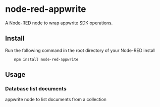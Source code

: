 node-red-appwrite
=================

A <a href="http://nodered.org" target="_new">Node-RED</a> node to wrap <a href="http://appwrite.io" target="_new">appwrite</a> SDK operations.

Install
-------

Run the following command in the root directory of your Node-RED install

        npm install node-red-appwrite

Usage
-----

### Database list documents

appwrite node to list documents from a collection

